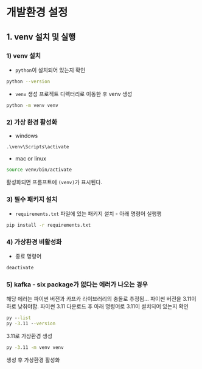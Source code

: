 # 개발환경 설정
## 1. venv 설치 및 실행
### 1) venv 설치
- `python`이 설치되어 있는지 확인
```bash
python --version
```
- `venv` 생성
프로젝트 디렉터리로 이동한 후 venv 생성
```bash
python -m venv venv
```

### 2) 가상 환경 활성화
- windows
```cmd
.\venv\Scripts\activate
```
- mac or linux
```bash
source venv/bin/activate
```
활성화되면 프롬프트에 `(venv)`가 표시된다.


### 3) 필수 패키지 설치
- `requirements.txt` 파일에 있는 패키지 설치 - 아래 명령어 실행행
```bash
pip install -r requirements.txt
```

### 4) 가상환경 비활성화
- 종료 명령어
```bash
deactivate
```

### 5) kafka - six package가 없다는 에러가 나오는 경우
해당 에러는 파이썬 버전과 카프카 라이브러리의 충돌로 추정됨...
파이썬 버전을 3.11이하로 낮춰야함.
파이썬 3.11 다운로드 후 아래 명령어로 3.11이 설치되어 있는지 확인
```cmd
py --list
py -3.11 --version
```

3.11로 가상환경 생성
```cmd
py -3.11 -m venv venv
```
생성 후 가상환경 활성화






